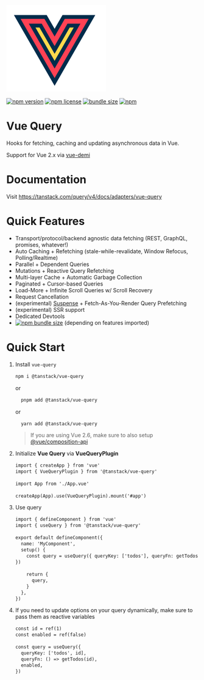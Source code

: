 [![Vue Query logo](https://raw.githubusercontent.com/TanStack/query/main/packages/vue-query/media/vue-query.png)](https://github.com/TanStack/query/tree/main/packages/vue-query)

[![npm version](https://img.shields.io/npm/v/@tanstack/vue-query)](https://www.npmjs.com/package/@tanstack/vue-query)
[![npm license](https://img.shields.io/npm/l/@tanstack/vue-query)](https://github.com/TanStack/query/blob/main/LICENSE)
[![bundle size](https://img.shields.io/bundlephobia/minzip/@tanstack/vue-query)](https://bundlephobia.com/package/@tanstack/vue-query)
[![npm](https://img.shields.io/npm/dm/@tanstack/vue-query)](https://www.npmjs.com/package/@tanstack/vue-query)

# Vue Query

Hooks for fetching, caching and updating asynchronous data in Vue.

Support for Vue 2.x via [vue-demi](https://github.com/vueuse/vue-demi)

# Documentation

Visit https://tanstack.com/query/v4/docs/adapters/vue-query

# Quick Features

- Transport/protocol/backend agnostic data fetching (REST, GraphQL, promises, whatever!)
- Auto Caching + Refetching (stale-while-revalidate, Window Refocus, Polling/Realtime)
- Parallel + Dependent Queries
- Mutations + Reactive Query Refetching
- Multi-layer Cache + Automatic Garbage Collection
- Paginated + Cursor-based Queries
- Load-More + Infinite Scroll Queries w/ Scroll Recovery
- Request Cancellation
- (experimental) [Suspense](https://v3.vuejs.org/guide/migration/suspense.html#introduction) + Fetch-As-You-Render Query Prefetching
- (experimental) SSR support
- Dedicated Devtools
- [![npm bundle size](https://img.shields.io/bundlephobia/minzip/@tanstack/vue-query)](https://bundlephobia.com/package/@tanstack/vue-query) (depending on features imported)

# Quick Start

1. Install `vue-query`

   ```bash
   npm i @tanstack/vue-query
   ```

   or

   ```bash
     pnpm add @tanstack/vue-query
   ```

   or

   ```bash
     yarn add @tanstack/vue-query
   ```

   > If you are using Vue 2.6, make sure to also setup [@vue/composition-api](https://github.com/vuejs/composition-api)

2. Initialize **Vue Query** via **VueQueryPlugin**

   ```tsx
   import { createApp } from 'vue'
   import { VueQueryPlugin } from '@tanstack/vue-query'

   import App from './App.vue'

   createApp(App).use(VueQueryPlugin).mount('#app')
   ```

3. Use query

   ```tsx
   import { defineComponent } from 'vue'
   import { useQuery } from '@tanstack/vue-query'

   export default defineComponent({
     name: 'MyComponent',
     setup() {
       const query = useQuery({ queryKey: ['todos'], queryFn: getTodos })

       return {
         query,
       }
     },
   })
   ```

4. If you need to update options on your query dynamically, make sure to pass them as reactive variables

   ```tsx
   const id = ref(1)
   const enabled = ref(false)

   const query = useQuery({
     queryKey: ['todos', id],
     queryFn: () => getTodos(id),
     enabled,
   })
   ```
